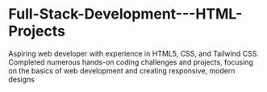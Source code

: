 # Full-Stack-Development---HTML-Projects
Aspiring web developer with experience in HTML5, CSS, and Tailwind CSS. Completed numerous hands-on coding challenges and projects, focusing on the basics of web development and creating responsive, modern designs
